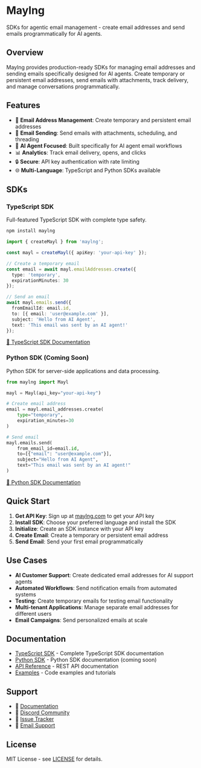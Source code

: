 # Maylng

SDKs for agentic email management - create email addresses and send emails programmatically for AI agents.

## Overview

Maylng provides production-ready SDKs for managing email addresses and sending emails specifically designed for AI agents. Create temporary or persistent email addresses, send emails with attachments, track delivery, and manage conversations programmatically.

## Features

- 🚀 **Email Address Management**: Create temporary and persistent email addresses
- 📧 **Email Sending**: Send emails with attachments, scheduling, and threading  
- 🤖 **AI Agent Focused**: Built specifically for AI agent email workflows
- 📊 **Analytics**: Track email delivery, opens, and clicks
- 🔒 **Secure**: API key authentication with rate limiting
- 🌐 **Multi-Language**: TypeScript and Python SDKs available

## SDKs

### TypeScript SDK

Full-featured TypeScript SDK with complete type safety.

```bash
npm install maylng
```

```typescript
import { createMayl } from 'maylng';

const mayl = createMayl({ apiKey: 'your-api-key' });

// Create a temporary email
const email = await mayl.emailAddresses.create({
  type: 'temporary',
  expirationMinutes: 30
});

// Send an email
await mayl.emails.send({
  fromEmailId: email.id,
  to: [{ email: 'user@example.com' }],
  subject: 'Hello from AI Agent',
  text: 'This email was sent by an AI agent!'
});
```

[📖 TypeScript SDK Documentation](./ts/README.md)

### Python SDK (Coming Soon)

Python SDK for server-side applications and data processing.

```python
from maylng import Mayl

mayl = Mayl(api_key="your-api-key")

# Create email address
email = mayl.email_addresses.create(
    type="temporary",
    expiration_minutes=30
)

# Send email
mayl.emails.send(
    from_email_id=email.id,
    to=[{"email": "user@example.com"}],
    subject="Hello from AI Agent",
    text="This email was sent by an AI agent!"
)
```

[📖 Python SDK Documentation](./python/README.md)

## Quick Start

1. **Get API Key**: Sign up at [maylng.com](https://maylng.com) to get your API key
2. **Install SDK**: Choose your preferred language and install the SDK
3. **Initialize**: Create an SDK instance with your API key
4. **Create Email**: Create a temporary or persistent email address
5. **Send Email**: Send your first email programmatically

## Use Cases

- **AI Customer Support**: Create dedicated email addresses for AI support agents
- **Automated Workflows**: Send notification emails from automated systems
- **Testing**: Create temporary emails for testing email functionality
- **Multi-tenant Applications**: Manage separate email addresses for different users
- **Email Campaigns**: Send personalized emails at scale

## Documentation

- [TypeScript SDK](./ts/README.md) - Complete TypeScript SDK documentation
- [Python SDK](./python/README.md) - Python SDK documentation (coming soon)
- [API Reference](https://docs.maylng.com/api) - REST API documentation
- [Examples](./examples/) - Code examples and tutorials

## Support

- 📖 [Documentation](https://docs.maylng.com)
- 💬 [Discord Community](https://discord.gg/maylng)
- 🐛 [Issue Tracker](https://github.com/KnextKoder/inbox-sdk/issues)
- 📧 [Email Support](mailto:support@maylng.com)

## License

MIT License - see [LICENSE](./LICENSE) for details.
